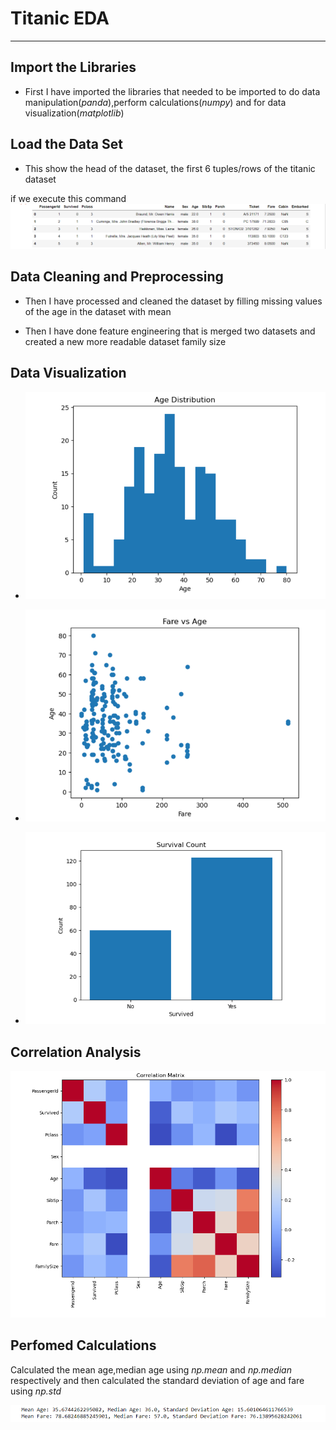 # Titanic EDA
--------------
## Import the Libraries

- First I have imported the libraries that needed to be imported to do data manipulation(*panda*),perform calculations(*numpy*) and for data visualization(*matplotlib*)


## Load the Data Set
- This show the head of the dataset, the first 6 tuples/rows of the titanic dataset

if we execute this command ![df.head](https://github.com/Raul909/Titanic_EDA/blob/main/screenshots/Screenshot%202023-06-23%20000722.png)


## Data Cleaning and Preprocessing

- Then I have  processed and cleaned the dataset by filling missing values of the age in the dataset with mean

- Then I have done feature engineering that is merged two datasets and created a new more readable dataset family size


## Data Visualization

- ![Age Distribution](https://github.com/Raul909/Titanic_EDA/blob/main/screenshots/Screenshot%202023-06-23%20000756.png)

- ![Fare vs Age](https://github.com/Raul909/Titanic_EDA/blob/main/screenshots/Screenshot%202023-06-23%20000804.png)

- ![Survival Count](https://github.com/Raul909/Titanic_EDA/blob/main/screenshots/Screenshot%202023-06-23%20000813.png)


## Correlation Analysis

![Correlation Matrix](https://github.com/Raul909/Titanic_EDA/blob/main/screenshots/Screenshot%202023-06-23%20001831.png)


## Perfomed Calculations

Calculated the mean age,median age using *np.mean* and *np.median* respectively and then calculated the standard deviation of age and fare using *np.std* 

![](https://github.com/Raul909/Titanic_EDA/blob/main/screenshots/Screenshot%202023-06-23%20000902.png)